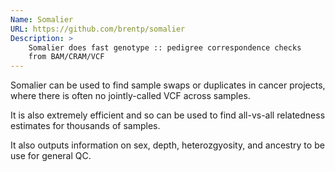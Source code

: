 ```yaml
---
Name: Somalier
URL: https://github.com/brentp/somalier
Description: >
    Somalier does fast genotype :: pedigree correspondence checks
    from BAM/CRAM/VCF
---
```


Somalier can be used to find sample swaps or duplicates in cancer
projects, where there is often no jointly-called VCF across samples.

It is also extremely efficient and so can be used to find all-vs-all
relatedness estimates for thousands of samples.

It also outputs information on sex, depth, heterozgyosity, and ancestry
to be use for general QC.
